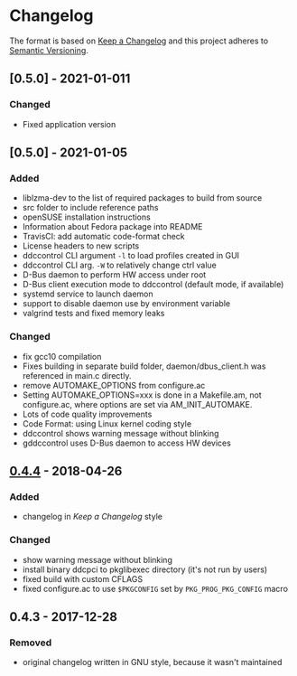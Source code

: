 # Changelog

The format is based on [Keep a Changelog](http://keepachangelog.com/en/1.0.0/)
and this project adheres to [Semantic Versioning](http://semver.org/spec/v2.0.0.html).

## [0.5.0] - 2021-01-011

### Changed

- Fixed application version

## [0.5.0] - 2021-01-05

### Added

-   liblzma-dev to the list of required packages to build from source
-   src folder to include reference paths
-   openSUSE installation instructions
-   Information about Fedora package into README
-   TravisCI: add automatic code-format check
-   License headers to new scripts
-   ddccontrol CLI argument `-l` to load profiles created in GUI
-   ddccontrol CLI arg. `-W` to relatively change ctrl value
-   D-Bus daemon to perform HW access under root
-   D-Bus client execution mode to ddccontrol (default mode, if available)
-   systemd service to launch daemon
-   support to disable daemon use by environment variable
-   valgrind tests and fixed memory leaks

### Changed

-   fix gcc10 compilation
-   Fixes building in separate build folder, daemon/dbus_client.h was referenced in main.c directly.
-   remove AUTOMAKE_OPTIONS from configure.ac
-   Setting AUTOMAKE_OPTIONS=xxx is done in a Makefile.am, not configure.ac, where options are set via AM_INIT_AUTOMAKE.
-   Lots of code quality improvements
-   Code Format: using Linux kernel coding style
-   ddccontrol shows warning message without blinking
-   gddccontrol uses D-Bus daemon to access HW devices

## [0.4.4] - 2018-04-26

### Added

-   changelog in _Keep a Changelog_ style

### Changed

-   show warning message without blinking
-   install binary ddcpci to pkglibexec directory (it's not run by users)
-   fixed build with custom CFLAGS
-   fixed configure.ac to use `$PKGCONFIG` set by `PKG_PROG_PKG_CONFIG` macro

## 0.4.3 - 2017-12-28

### Removed

-   original changelog written in GNU style, because it wasn't maintained

[unreleased]: https://github.com/ddccontrol/ddccontrol/compare/0.4.4...master
[0.4.4]: https://github.com/ddccontrol/ddccontrol/compare/0.4.3...0.4.4
